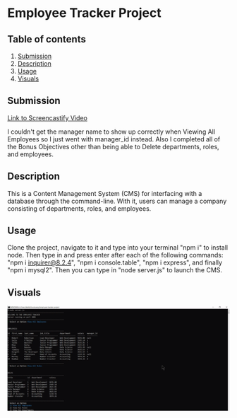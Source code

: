 # Employee Tracker Project

  ## Table of contents
  1. [Submission](#submission)
  2. [Description](#description)
  3. [Usage](#usage)
  4. [Visuals](#visuals)

  ## Submission
  [Link to Screencastify Video](https://watch.screencastify.com/v/Y8lT3TFcDhws74a6wDUp)

  I couldn't get the manager name to show up correctly when Viewing All Employees so I just went with manager_id instead. Also I completed all of the Bonus Objectives other than being able to Delete departments, roles, and employees.

  ## Description
  This is a Content Management System (CMS) for interfacing with a database through the command-line. With it, users can manage a company consisting of departments, roles, and employees.
 
  ## Usage
  Clone the project, navigate to it and type into your terminal "npm i" to install node. Then type in and press enter after each of the following commands: "npm i inquirer@8.2.4", "npm i console.table", "npm i express", and finally "npm i mysql2". Then you can type in "node server.js" to launch the CMS.

  ## Visuals

 ![Alt text](/Assets/employee-tracker-image.png "Image of the CMS in git bash")